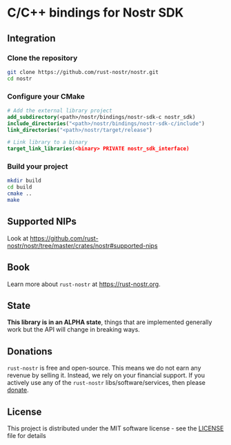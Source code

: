 # C/C++ bindings for Nostr SDK

## Integration

### Clone the repository

```bash
git clone https://github.com/rust-nostr/nostr.git
cd nostr
```

### Configure your CMake

```cmake
# Add the external library project
add_subdirectory(<path>/nostr/bindings/nostr-sdk-c nostr_sdk)
include_directories("<path>/nostr/bindings/nostr-sdk-c/include")
link_directories("<path>/nostr/target/release")

# Link library to a binary
target_link_libraries(<binary> PRIVATE nostr_sdk_interface)
```

### Build your project

```bash
mkdir build
cd build
cmake ..
make
```

## Supported NIPs

Look at <https://github.com/rust-nostr/nostr/tree/master/crates/nostr#supported-nips>

## Book

Learn more about `rust-nostr` at <https://rust-nostr.org>.

## State

**This library is in an ALPHA state**, things that are implemented generally work but the API will change in breaking ways.

## Donations

`rust-nostr` is free and open-source. This means we do not earn any revenue by selling it. Instead, we rely on your financial support. If you actively use any of the `rust-nostr` libs/software/services, then please [donate](https://rust-nostr.org/donate).

## License

This project is distributed under the MIT software license - see the [LICENSE](https://github.com/rust-nostr/nostr/blob/master/LICENSE) file for details
